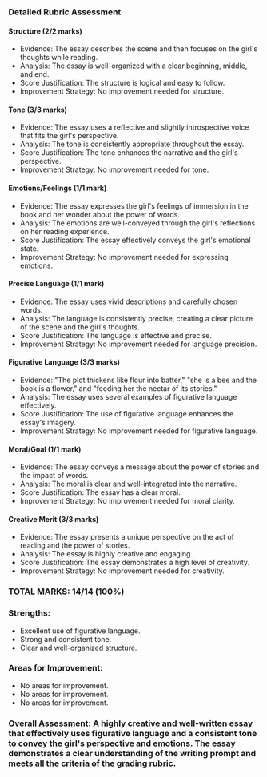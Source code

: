 ### Detailed Rubric Assessment

#### Structure (2/2 marks)

- Evidence: The essay describes the scene and then focuses on the girl's thoughts while reading.
- Analysis: The essay is well-organized with a clear beginning, middle, and end.
- Score Justification: The structure is logical and easy to follow.
- Improvement Strategy: No improvement needed for structure.

#### Tone (3/3 marks)

- Evidence: The essay uses a reflective and slightly introspective voice that fits the girl's perspective.
- Analysis: The tone is consistently appropriate throughout the essay.
- Score Justification: The tone enhances the narrative and the girl's perspective.
- Improvement Strategy: No improvement needed for tone.

#### Emotions/Feelings (1/1 mark)

- Evidence: The essay expresses the girl's feelings of immersion in the book and her wonder about the power of words.
- Analysis: The emotions are well-conveyed through the girl's reflections on her reading experience.
- Score Justification: The essay effectively conveys the girl's emotional state.
- Improvement Strategy: No improvement needed for expressing emotions.

#### Precise Language (1/1 mark)

- Evidence: The essay uses vivid descriptions and carefully chosen words.
- Analysis: The language is consistently precise, creating a clear picture of the scene and the girl's thoughts.
- Score Justification: The language is effective and precise.
- Improvement Strategy: No improvement needed for language precision.

#### Figurative Language (3/3 marks)

- Evidence: "The plot thickens like flour into batter," "she is a bee and the book is a flower," and "feeding her the nectar of its stories."
- Analysis: The essay uses several examples of figurative language effectively.
- Score Justification: The use of figurative language enhances the essay's imagery.
- Improvement Strategy: No improvement needed for figurative language.

#### Moral/Goal (1/1 mark)

- Evidence: The essay conveys a message about the power of stories and the impact of words.
- Analysis: The moral is clear and well-integrated into the narrative.
- Score Justification: The essay has a clear moral.
- Improvement Strategy: No improvement needed for moral clarity.

#### Creative Merit (3/3 marks)

- Evidence: The essay presents a unique perspective on the act of reading and the power of stories.
- Analysis: The essay is highly creative and engaging.
- Score Justification: The essay demonstrates a high level of creativity.
- Improvement Strategy: No improvement needed for creativity.

### TOTAL MARKS: 14/14 (100%)

### Strengths:

- Excellent use of figurative language.
- Strong and consistent tone.
- Clear and well-organized structure.

### Areas for Improvement:

- No areas for improvement.
- No areas for improvement.
- No areas for improvement.

### Overall Assessment: A highly creative and well-written essay that effectively uses figurative language and a consistent tone to convey the girl's perspective and emotions. The essay demonstrates a clear understanding of the writing prompt and meets all the criteria of the grading rubric.
